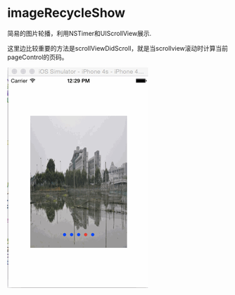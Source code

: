 # imageRecycleShow
简易的图片轮播，利用NSTimer和UIScrollView展示.

这里边比较重要的方法是scrollViewDidScroll，就是当scrollview滚动时计算当前pageControl的页码。

![image](https://github.com/Apologize327/imageFolder/blob/master/%5B015_jskdgshgdsjdh%5D.gif)

